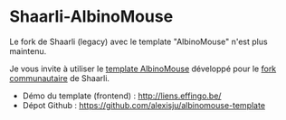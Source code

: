 # Shaarli-AlbinoMouse

Le fork de Shaarli (legacy) avec le template "AlbinoMouse" n'est plus maintenu.

Je vous invite à utiliser le [template AlbinoMouse](https://github.com/alexisju/albinomouse-template) développé pour le [fork communautaire](https://github.com/shaarli/Shaarli) de Shaarli.

 - Démo du template (frontend) : http://liens.effingo.be/
 - Dépot Github : https://github.com/alexisju/albinomouse-template
